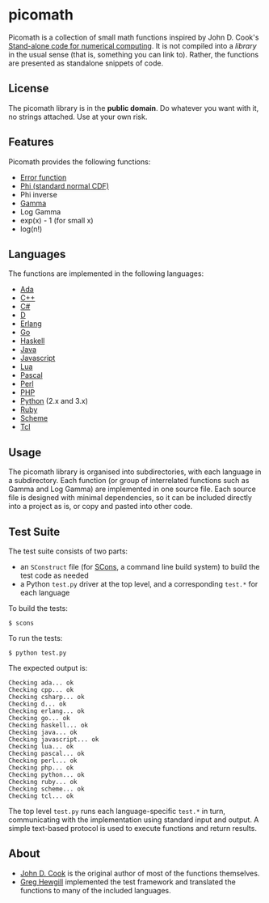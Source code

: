 picomath
========

Picomath is a collection of small math functions inspired by John D. Cook's [Stand-alone code for numerical computing](http://www.johndcook.com/stand_alone_code.html). 
It is not compiled into a *library* in the usual sense (that is, something you can link to).
Rather, the functions are presented as standalone snippets of code.

License
-------

The picomath library is in the **public domain**.
Do whatever you want with it, no strings attached.
Use at your own risk.

Features
--------

Picomath provides the following functions:

- [Error function](http://en.wikipedia.org/wiki/Error_function)
- [Phi (standard normal CDF)](http://en.wikipedia.org/wiki/Cumulative_distribution_function)
- Phi inverse
- [Gamma](http://en.wikipedia.org/wiki/Gamma_function)
- Log Gamma
- exp(x) - 1 (for small x)
- log(n!)

Languages
---------

The functions are implemented in the following languages:

- [Ada](http://adahome.com/)
- [C++](http://en.wikipedia.org/wiki/C%2B%2B)
- [C#](http://en.wikipedia.org/wiki/C_Sharp_%28programming_language%29)
- [D](http://www.digitalmars.com/d/2.0/index.html)
- [Erlang](http://www.erlang.org/)
- [Go](http://golang.org/)
- [Haskell](http://www.haskell.org/)
- [Java](http://www.java.com/)
- [Javascript](http://en.wikipedia.org/wiki/JavaScript)
- [Lua](http://www.lua.org/)
- [Pascal](http://en.wikipedia.org/wiki/Pascal_%28programming_language%29)
- [Perl](http://www.perl.org/)
- [PHP](http://www.php.net/)
- [Python](http://www.python.org/) (2.x and 3.x)
- [Ruby](http://www.ruby-lang.org/)
- [Scheme](http://schemers.org/)
- [Tcl](http://www.tcl.tk/)

Usage
-----

The picomath library is organised into subdirectories, with each language in a subdirectory.
Each function (or group of interrelated functions such as Gamma and Log Gamma) are implemented in one source file.
Each source file is designed with minimal dependencies, so it can be included directly into a project as is, or copy and pasted into other code.

Test Suite
----------

The test suite consists of two parts:

- an `SConstruct` file (for [SCons](http://scons.org), a command line build system) to build the test code as needed
- a Python `test.py` driver at the top level, and a corresponding `test.*` for each language

To build the tests:

    $ scons

To run the tests:

    $ python test.py

The expected output is:

    Checking ada... ok
    Checking cpp... ok
    Checking csharp... ok
    Checking d... ok
    Checking erlang... ok
    Checking go... ok
    Checking haskell... ok
    Checking java... ok
    Checking javascript... ok
    Checking lua... ok
    Checking pascal... ok
    Checking perl... ok
    Checking php... ok
    Checking python... ok
    Checking ruby... ok
    Checking scheme... ok
    Checking tcl... ok

The top level `test.py` runs each language-specific `test.*` in turn, communicating with the implementation using standard input and output.
A simple text-based protocol is used to execute functions and return results.

About
-----

- [John D. Cook](http://www.johndcook.com) is the original author of most of the functions themselves.
- [Greg Hewgill](http://hewgill.com) implemented the test framework and translated the functions to many of the included languages.
